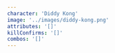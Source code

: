 ```yaml
---
character: 'Diddy Kong'
image: '../images/diddy-kong.png'
attributes: '[]'
killConfirms: '[]'
combos: '[]'
---
```

